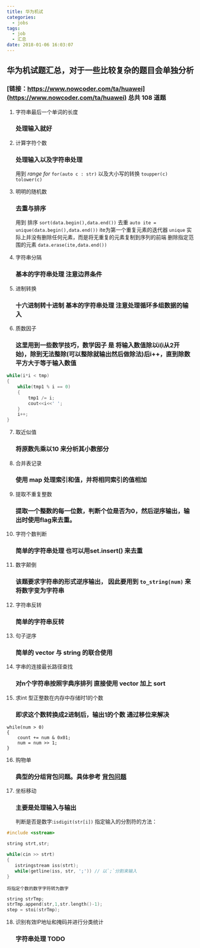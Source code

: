 ```yaml
---
title: 华为机试
categories:
  - jobs
tags:
  - job
  - 汇总
date: 2018-01-06 16:03:07
---
```


## 华为机试题汇总，对于一些比较复杂的题目会单独分析
### [链接：https://www.nowcoder.com/ta/huawei](https://www.nowcoder.com/ta/huawei) 总共 108 道题

<!-- more -->

1. 字符串最后一个单词的长度  
    ### 处理输入就好

2. 计算字符个数
    ### 处理输入以及字符串处理
    用到 *range for* `for(auto c : str)` 以及大小写的转换 `toupper(c)` `tolower(c)`

3. 明明的随机数  
    ### 去重与排序
    用到 排序 `sort(data.begin(),data.end())`
    去重 `auto ite = unique(data.begin(),data.end())`
    ite为第一个重复元素的迭代器 `unique` 实际上并没有删除任何元素，而是将无重复的元素复制到序列的前端
    删除指定范围的元素 `data.erase(ite,data.end())`

4. 字符串分隔
    ### 基本的字符串处理 注意边界条件

5. 进制转换
    ### 十六进制转十进制 基本的字符串处理 注意处理循环多组数据的输入

6. 质数因子
    ### 这里用到一些数学技巧，数学因子 是 将输入数值除以i(i从2开始)，除到无法整除(可以整除就输出然后做除法)后i++，直到除数平方大于等于输入数值
``` C++
while(i*i < tmp)
{
    while(tmp1 % i == 0)
    {
        tmp1 /= i;
        cout<<i<<' ';
    }
    i++;
}
```

7. 取近似值
    ### 将原数先乘以10 来分析其小数部分

8. 合并表记录
    ### 使用 map 处理索引和值，并将相同索引的值相加

9. 提取不重复整数
    ### 提取一个整数的每一位数，判断个位是否为0，然后逆序输出，输出时使用flag来去重。

10. 字符个数判断
    ### 简单的字符串处理 也可以用set.insert() 来去重

11. 数字颠倒
    ### 该题要求字符串的形式逆序输出， 因此要用到 `to_string(num)` 来将数字变为字符串

12. 字符串反转
    ### 简单的字符串反转

13. 句子逆序
    ### 简单的 vector 与 string 的联合使用

14. 字串的连接最长路径查找
    ### 对n个字符串按照字典序排列 直接使用 vector<string> 加上 sort

15. 求int 型正整数在内存中存储时1的个数
    ### 即求这个数转换成2进制后，输出1的个数 通过移位来解决
```
while(num > 0)
{
    count += num & 0x01;
    num = num >> 1;
}
```

16. 购物单
    ### 典型的分组背包问题。具体参考 [背包问题](http://kangqingfei.cn/2018/01/06/背包问题/)

17. 坐标移动
    ### 主要是处理输入与输出
    判断是否是数字:`isdigit(str[i])`
    指定输入的分割符的方法：
``` cpp
#include <sstream>

string strt,str;

while(cin >> strt)
{
   istringstream iss(strt);
   while(getline(iss, str, ';')) // 以`;`分割来输入
}
```
    将指定个数的数字字符转为数字
``` cpp
string strTmp;
strTmp.append(str,1,str.length()-1);
step = stoi(strTmp);
```

18. 识别有效IP地址和掩码并进行分类统计
    ### 字符串处理 TODO
